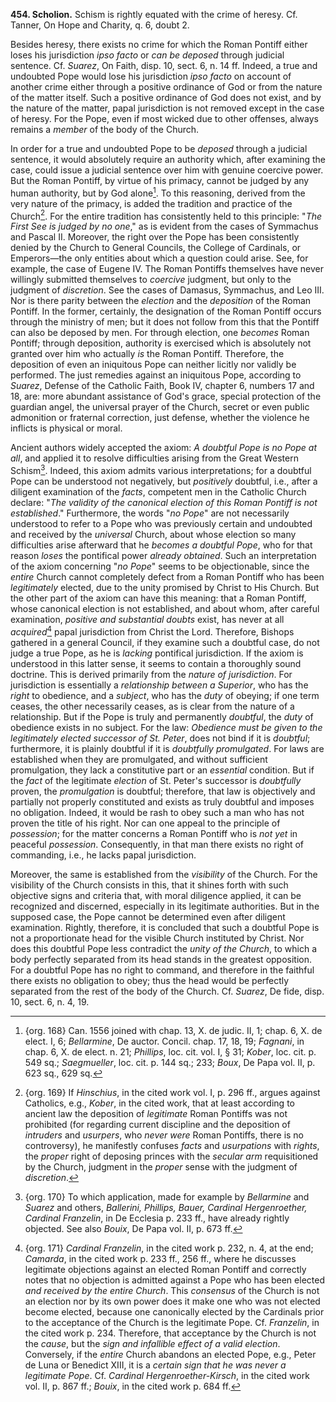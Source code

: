 **454. Scholion.** Schism is rightly equated with the crime of heresy. Cf. Tanner, On Hope and Charity, q. 6, doubt 2.

Besides heresy, there exists no crime for which the Roman Pontiff either loses his jurisdiction *ipso facto* or *can be deposed* through judicial sentence. Cf. *Suarez*, On Faith, disp. 10, sect. 6, n. 14 ff. Indeed, a true and undoubted Pope would lose his jurisdiction *ipso facto* on account of another crime either through a positive ordinance of God or from the nature of the matter itself. Such a positive ordinance of God does not exist, and by the nature of the matter, papal jurisdiction is not removed except in the case of heresy. For the Pope, even if most wicked due to other offenses, always remains a *member* of the body of the Church.

In order for a true and undoubted Pope to be *deposed* through a judicial sentence, it would absolutely require an authority which, after examining the case, could issue a judicial sentence over him with genuine coercive power. But the Roman Pontiff, by virtue of his primacy, cannot be judged by any human authority, but by God alone[^1]. To this reasoning, derived from the very nature of the primacy, is added the tradition and practice of the Church[^2]. For the entire tradition has consistently held to this principle: "*The First See is judged by no one*," as is evident from the cases of Symmachus and Pascal II. Moreover, the right over the Pope has been consistently denied by the Church to General Councils, the College of Cardinals, or Emperors—the only entities about which a question could arise. See, for example, the case of Eugene IV. The Roman Pontiffs themselves have never willingly submitted themselves to *coercive* judgment, but only to the judgment of *discretion*. See the cases of Damasus, Symmachus, and Leo III. Nor is there parity between the *election* and the *deposition* of the Roman Pontiff. In the former, certainly, the designation of the Roman Pontiff occurs through the ministry of men; but it does not follow from this that the Pontiff can also be deposed by men. For through election, one *becomes* Roman Pontiff; through deposition, authority is exercised which is absolutely not granted over him who actually *is* the Roman Pontiff. Therefore, the deposition of even an iniquitous Pope can neither licitly nor validly be performed. The just remedies against an iniquitous Pope, according to *Suarez*, Defense of the Catholic Faith, Book IV, chapter 6, numbers 17 and 18, are: more abundant assistance of God's grace, special protection of the guardian angel, the universal prayer of the Church, secret or even public admonition or fraternal correction, just defense, whether the violence he inflicts is physical or moral.

Ancient authors widely accepted the axiom: *A doubtful Pope is no Pope at all*, and applied it to resolve difficulties arising from the Great Western Schism[^3]. Indeed, this axiom admits various interpretations; for a doubtful Pope can be understood not negatively, but *positively* doubtful, i.e., after a diligent examination of the *facts*, competent men in the Catholic Church declare: "*The validity of the canonical election of this Roman Pontiff is not established*." Furthermore, the words "*no Pope*" are not necessarily understood to refer to a Pope who was previously certain and undoubted and received by the *universal* Church, about whose election so many difficulties arise afterward that he *becomes a doubtful Pope*, who for that reason *loses* the pontifical power *already obtained*. Such an interpretation of the axiom concerning "*no Pope*" seems to be objectionable, since the *entire* Church cannot completely defect from a Roman Pontiff who has been *legitimately* elected, due to the unity promised by Christ to His Church. But the other part of the axiom can have this meaning: that a Roman Pontiff, whose canonical election is not established, and about whom, after careful examination, *positive and substantial doubts* exist, has never at all *acquired*[^4] papal jurisdiction from Christ the Lord. Therefore, Bishops gathered in a general Council, if they examine such a doubtful case, do not judge a true Pope, as he is *lacking* pontifical jurisdiction. If the axiom is understood in this latter sense, it seems to contain a thoroughly sound doctrine. This is derived primarily from the *nature of jurisdiction*. For jurisdiction is essentially a *relationship between a Superior*, who has the *right* to obedience, and a *subject*, who has the *duty* of obeying; if one term ceases, the other necessarily ceases, as is clear from the nature of a relationship. But if the Pope is truly and permanently *doubtful*, the *duty* of obedience exists in no subject. For the law: *Obedience must be given to the legitimately elected successor of St. Peter*, does not bind if it is *doubtful*; furthermore, it is plainly doubtful if it is *doubtfully promulgated*. For laws are established when they are promulgated, and without sufficient promulgation, they lack a constitutive part or an *essential* condition. But if the *fact* of the legitimate *election* of St. Peter's successor is *doubtfully* proven, the *promulgation* is doubtful; therefore, that law is objectively and partially not properly constituted and exists as truly doubtful and imposes no obligation. Indeed, it would be rash to obey such a man who has not proven the title of his right. Nor can one appeal to the principle of *possession*; for the matter concerns a Roman Pontiff who is *not yet* in peaceful *possession*. Consequently, in that man there exists no right of commanding, i.e., he lacks papal jurisdiction.

Moreover, the same is established from the *visibility* of the Church. For the visibility of the Church consists in this, that it shines forth with such objective signs and criteria that, with moral diligence applied, it can be recognized and discerned, especially in its legitimate authorities. But in the supposed case, the Pope cannot be determined even after diligent examination. Rightly, therefore, it is concluded that such a doubtful Pope is not a proportionate head for the visible Church instituted by Christ. Nor does this doubtful Pope less contradict the *unity of the Church*, to which a body perfectly separated from its head stands in the greatest opposition. For a doubtful Pope has no right to command, and therefore in the faithful there exists no obligation to obey; thus the head would be perfectly separated from the rest of the body of the Church. Cf. *Suarez*, De fide, disp. 10, sect. 6, n. 4, 19.

[^1]: {org. 168} Can. 1556 joined with chap. 13, X. de judic. II, 1; chap. 6, X. de elect. I, 6; *Bellarmine*, De auctor. Concil. chap. 17, 18, 19; *Fagnani*, in chap. 6, X. de elect. n. 21; *Phillips*, loc. cit. vol. I, § 31; *Kober*, loc. cit. p. 549 sq.; *Saegmueller*, loc. cit. p. 144 sq.; 233; *Boux*, De Papa vol. II, p. 623 sq., 629 sq.

[^2]: {org. 169} If *Hinschius*, in the cited work vol. I, p. 296 ff., argues against Catholics, e.g., *Kober*, in the cited work, that at least according to ancient law the deposition of *legitimate* Roman Pontiffs was not prohibited (for regarding current discipline and the deposition of *intruders* and *usurpers*, who *never were* Roman Pontiffs, there is no controversy), he manifestly confuses *facts* and *usurpations* with *rights*, the *proper* right of deposing princes with the *secular arm* requisitioned by the Church, judgment in the *proper* sense with the judgment of *discretion*.

[^3]: {org. 170} To which application, made for example by *Bellarmine* and *Suarez* and others, *Ballerini, Phillips, Bauer, Cardinal Hergenroether, Cardinal Franzelin*, in De Ecclesia p. 233 ff., have already rightly objected. See also *Bouix*, De Papa vol. II, p. 673 ff.

[^4]: {org. 171} *Cardinal Franzelin*, in the cited work p. 232, n. 4, at the end; *Camarda*, in the cited work p. 233 ff., 256 ff., where he discusses legitimate objections against an elected Roman Pontiff and correctly notes that no objection is admitted against a Pope who has been elected *and received by the entire Church*. This *consensus* of the Church is not an election nor by its own power does it make one who was not elected become elected, because one canonically elected by the Cardinals prior to the acceptance of the Church is the legitimate Pope. Cf. *Franzelin*, in the cited work p. 234. Therefore, that acceptance by the Church is not the *cause*, but the *sign and infallible effect of a valid election*. Conversely, if the *entire* Church abandons an elected Pope, e.g., Peter de Luna or Benedict XIII, it is a *certain sign that he was never a legitimate Pope*. Cf. *Cardinal Hergenroether-Kirsch*, in the cited work vol. II, p. 867 ff.; *Bouix*, in the cited work p. 684 ff.
